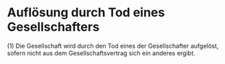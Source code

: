 # Auflösung durch Tod eines Gesellschafters

(1) Die Gesellschaft wird durch den Tod eines der Gesellschafter aufgelöst, sofern nicht aus dem Gesellschaftsvertrag sich ein anderes ergibt.